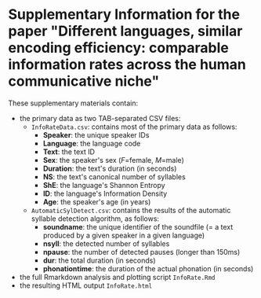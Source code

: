 # Supplementary Information for the paper "Different languages, similar encoding efficiency: comparable information rates across the human communicative niche"

These supplementary materials contain:

  - the primary data as two TAB-separated CSV files:
    - `InfoRateData.csv`: contains most of the primary data as follows:
      - **Speaker**: the unique speaker IDs
      - **Language**: the language code
      - **Text**: the text ID
      - **Sex**: the speaker's sex (*F*=female, *M*=male)
      - **Duration**: the text's duration (in seconds)
      - **NS**: the text's canonical number of syllables
      - **ShE**: the language's Shannon Entropy
      - **ID**: the language's Information Density
      - **Age**: the speaker's age (in years)
    - `AutomaticSylDetect.csv`: contains the results of the automatic syllable detection algorithm, as follows:
      - **soundname**: the unique identifier of the soundfile (= a text produced by a given speaker in a given language)
      - **nsyll**: the detected number of syllables
      - **npause**: the number of detected pauses (longer than 150ms)
      - **dur**: the total duration (in seconds)
      - **phonationtime**: the duration of the actual phonation (in seconds)
  - the full Rmarkdown analysis and plotting script `InfoRate.Rmd`
  - the resulting HTML output `InfoRate.html`
